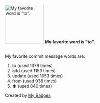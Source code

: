 <img src="https://github.com/my-badges/my-badges/blob/master/src/all-badges/favorite-word/favorite-word.png?raw=true" alt="My favorite word is &quot;to&quot;." title="My favorite word is &quot;to&quot;." width="128">
<strong>My favorite word is &quot;to&quot;.</strong>
<br><br>

My favorite commit message words are:

1. to (used 1378 times)
2. add (used 1153 times)
3. update (used 1053 times)
4. from (used 938 times)
5. :arrow_up: (used 840 times)


Created by <a href="https://github.com/my-badges/my-badges">My Badges</a>